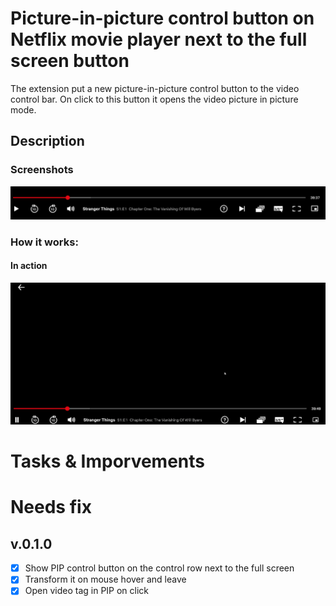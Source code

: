 # Picture-in-picture control button on Netflix movie player next to the full screen button
The extension put a new picture-in-picture control button to the video control bar. On click to this button it opens the video picture in picture mode.

## Description

### Screenshots

![Screenshot](resources/Capture.PNG)

### How it works:

#### In action
![Screenrecord](resources/capture.gif)

# Tasks & Imporvements

# Needs fix

## v.0.1.0
- [X] Show PIP control button on the control row next to the full screen
- [X] Transform it on mouse hover and leave
- [X] Open video tag in PIP on click

